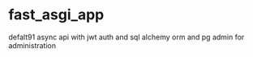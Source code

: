# fast_asgi_app
 defalt91 async api with jwt auth and sql alchemy orm and pg admin for administration 
